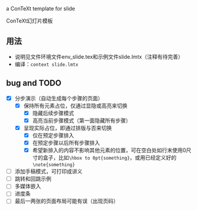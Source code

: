 a ConTeXt template for slide

ConTeXt幻灯片模板

## 用法

* 说明见文件环境文件env_slide.tex和示例文件slide.lmtx（注释有待完善）
* 编译：`context slide.lmtx`

## bug and TODO

* [x] 分步演示（自动生成每个步骤的页面）
  * [x] 保持所有元素占位，仅通过显隐或高亮来切换
    * [x] 隐藏后续步骤模式
    * [x] 高亮当前步骤模式（第一面隐藏所有步骤）
  * [x] 呈现实际占位，即通过排版与否来切换
    * [x] 仅在预定步骤排入
    * [x] 在预定步骤以后所有步骤排入
    * [x] 希望新排入的内容不影响其他元素的位置，可在空白处如行末使用0尺寸的盒子，比如`\hbox to 0pt{something}`，或用已经定义好的`\note{something}`
* [ ] 添加手稿模式，可打印成讲义
* [ ] 跳转和回跳示例
* [ ] 多媒体嵌入
* [ ] 进度条
* [ ] 最后一两张的页面布局可能有误（出现页码）

